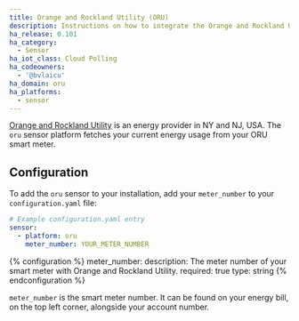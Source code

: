 ```yaml
---
title: Orange and Rockland Utility (ORU)
description: Instructions on how to integrate the Orange and Rockland Utility real-time energy usage sensor within Home Assistant.
ha_release: 0.101
ha_category:
  - Sensor
ha_iot_class: Cloud Polling
ha_codeowners:
  - '@bvlaicu'
ha_domain: oru
ha_platforms:
  - sensor
---
```


[Orange and Rockland Utility](https://oru.com) is an energy provider in NY and NJ, USA.
The `oru` sensor platform fetches your current energy usage from your ORU smart meter.

## Configuration

To add the `oru` sensor to your installation, add your `meter_number` to your `configuration.yaml` file:

```yaml
# Example configuration.yaml entry
sensor:
  - platform: oru
    meter_number: YOUR_METER_NUMBER
```

{% configuration %}
meter_number:
  description: The meter number of your smart meter with Orange and Rockland Utility. 
  required: true
  type: string
{% endconfiguration %}

`meter_number` is the smart meter number. It can be found on your energy bill, on the top left corner, alongside your account number.
